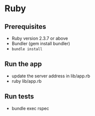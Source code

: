 # Ruby

## Prerequisites
- Ruby version 2.3.7 or above
- Bundler (gem install bundler)
- `bundle install`

## Run the app
- update the server address in lib/app.rb
- ruby lib/app.rb

## Run tests
- bundle exec rspec
